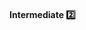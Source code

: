 <div id="title">

#### Intermediate :two:

</div>

<div id="body">

<include src="structureCodeLogically/container-index.md" boilerplate />
<include src="dontTripReader/container-index.md" boilerplate />
<include src="practiceKISSing/container-index.md" boilerplate />
<include src="avoidPrematureOptimizations/container-index.md" boilerplate />
<include src="slapHard/container-index.md" boilerplate />

</div>

<div id="extras">

<include src="exercises.md" />

</div>